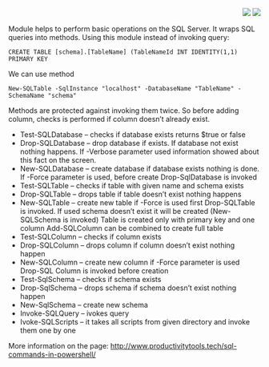 
<p align="right">
 <a href="https://www.powershellgallery.com/packages/ProductivityTools.PSSQLCommands/">
  <img src="http://cdn.productivitytools.tech/Powershell40px.png" /></a>
<a href="http://www.productivitytools.tech/sql-commands/">
<img src="http://cdn.productivitytools.tech/Blog40px.png" /><a>
</p>

Module helps to perform basic operations on the SQL Server. It wraps SQL queries into methods. Using this module instead of invoking query:

`CREATE TABLE [schema].[TableName] (TableNameId INT IDENTITY(1,1) PRIMARY KEY`

We can use method

`New-SQLTable -SqlInstance "localhost" -DatabaseName "TableName" -SchemaName "schema"`


Methods are protected against invoking them twice. So before adding column, checks is performed if column doesn’t already exist.

* Test-SQLDatabase – checks if database exists returns $true or false
* Drop-SQLDatabase – drop database if exists. If database not exist nothing happens. If -Verbose parameter used information showed about this fact on the screen.
* New-SQLDatabase – create database if database exists nothing is done. If -Force parameter is used, before create Drop-SqlDatabase is invoked
* Test-SQLTable – checks if table with given name and schema exists
* Drop-SQLTable – drops table if table doesn’t exist nothing happens
* New-SQLTable – create new table if -Force is used first Drop-SQLTable is invoked. If used schema doesn’t exist it will be created (New-SQLSchema is invoked) Table is created only with primary key and one column Add-SQLColumn can be combined to create full table
* Test-SQLColumn – checks if column exists
* Drop-SQLColumn – drops column if column doesn’t exist nothing happen
* New-SQLColumn – create new column if -Force parameter is used Drop-SQL Column is invoked before creation
* Test-SqlSchema – checks if schema exists
* Drop-SqlSchema – drops schema if schema doesn’t exist nothing happen
* New-SqlSchema – create new schema
* Invoke-SQLQuery – ivokes query
* Ivoke-SQLScripts  – it takes all scripts from given directory and invoke them one by one

More information on the page: http://www.productivitytools.tech/sql-commands-in-powershell/
